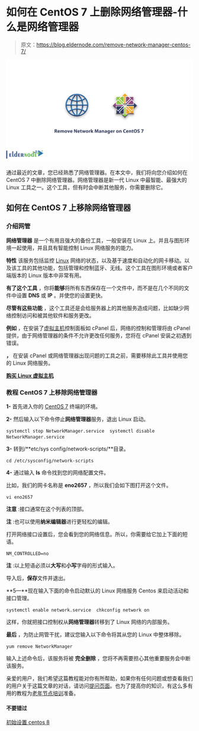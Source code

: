 # 如何在 CentOS 7 上删除网络管理器-什么是网络管理器

> 原文：<https://blog.eldernode.com/remove-network-manager-centos-7/>

![How to remove Network Manager on CentOS 7](img/8b221be46179d4f3c086b87180e30834.png)

通过最近的文章，您已经熟悉了网络管理器。在本文中，我们将向您介绍如何在 CentOS 7 中删除网络管理器。网络管理器是新一代 Linux 中最智能、最强大的 Linux 工具之一。这个工具，但有时会中断其他服务，你需要删除它。

## 如何在 CentOS 7 上移除网络管理器

### 介绍网管

**网络管理器** 是一个有用且强大的备份工具，一般安装在 Linux 上。并且与图形环境一起使用，并且具有智能控制 Linux 网络服务的能力。

**特性** 该服务包括监控 [Linux](https://eldernode.com/tag/Linux/) 网络的状态，以及基于速度和自动化的网卡移动。以及该工具的其他功能，包括管理和控制蓝牙、无线。这个工具在图形环境或者客户端版本的 Linux 版本中非常有用。

**有了这个工具** ，你将**能够**将所有东西保存在一个文件中，而不是在几个不同的文件中设置 **DNS** 或 **IP** 。并使您的设置更快。

**尽管有这些功能** ，这个工具还是会给服务器上的其他服务造成问题，比如缺少网络控制访问和被其他软件和服务更改。

**例如** ，在安装了[虚拟主机](https://eldernode.com/linux-hosting/)控制面板如 cPanel 后，网络的控制和管理将由 cPanel 提供，由于网络管理器的条件不允许更改任何服务，您将在 cPanel 安装之初遇到错误。

**，** 在安装 cPanel 或网络管理器出现问题的工具之前，需要移除此工具并使用您的 Linux 网络服务。

**[购买 Linux 虚拟主机](https://eldernode.com/linux-hosting/)**

### 教程 CentOS 7 上移除网络管理器

**1-** 首先进入你的 [CentOS 7](https://www.centos.org/download/) 终端的环境。

**2-** 然后输入以下命令停止**网络管理器**服务，退出 Linux 启动。

```
systemctl stop NetworkManager.service  systemctl disable NetworkManager.service
```

**3-** 转到/**etc/sys config/network-scripts/**目录。

```
cd /etc/sysconfig/network-scripts
```

**4-** 通过输入 **ls** 命令找到您的网络配置文件。

比如，我们的网卡名称是 **eno2657** ，所以我们会如下图打开这个文件。

```
vi eno2657
```

**注意** :接口通常在这个列表的顶部。

**注** :也可以使用**纳米编辑器**进行更轻松的编辑。

打开网络接口设置后，您会看到您的网络信息。所以，你需要给它加上下面的短语。

```
NM_CONTROLLED=no
```

**注** :以上短语必须以**大写**和**小写**字母的形式输入。

导入后，**保存**文件并退出。

**5—**现在输入下面的命令启动默认的 Linux 网络服务 Centos 来启动活动和接口管理。

```
systemctl enable network.service  chkconfig network on
```

这样，你就把接口控制权从**网络管理器**转移到了 Linux 网络的内部服务。

**最后** ，为防止网管干扰，建议您输入以下命令将其从您的 Linux 中整体移除。

```
yum remove NetworkManager 
```

输入上述命令后，该服务将被 **完全删除** ，您将不再需要担心其他重要服务会中断该服务。

亲爱的用户，我们希望这篇教程能对你有所帮助，如果你有任何问题或想查看我们的用户关于这篇文章的对话，请访问[提问页面](https://eldernode.com/ask)。也为了提高你的知识，有这么多有用的教程为[老年节点培训](https://eldernode.com/blog/)准备。

#### **不要错过**

[初始设置 centos 8](https://eldernode.com/initial-set-up-centos-8/)